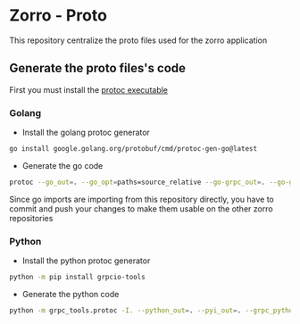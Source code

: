 # Zorro - Proto

This repository centralize the proto files used for the zorro application

## Generate the proto files's code

First you must install the [protoc executable](https://protobuf.dev/downloads)

### Golang

- Install the golang protoc generator

```bash
go install google.golang.org/protobuf/cmd/protoc-gen-go@latest
```

- Generate the go code

```bash
protoc --go_out=. --go_opt=paths=source_relative --go-grpc_out=. --go-grpc_opt=paths=source_relative ./**/*.proto
```

Since go imports are importing from this repository directly, you have to commit and
push your changes to make them usable on the other zorro repositories

### Python

- Install the python protoc generator

```bash
python -m pip install grpcio-tools
```

- Generate the python code

```bash
python -m grpc_tools.protoc -I. --python_out=. --pyi_out=. --grpc_python_out=. ./**/*.proto
```
